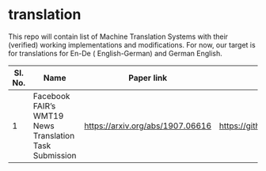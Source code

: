 # translation

This repo will contain list of Machine Translation Systems with their (verified) working implementations and modifications. 
For now, our target is for translations for En-De ( English-German) and German English.

| Sl. No. 	|                      Name                              	| Paper link                       	| Code Link                                                     	| Dataset          	| BLEU 	|
|---------	|--------------------------------------------------------	|----------------------------------	|---------------------------------------------------------------	|------------------	|------	|
| 1       	| Facebook FAIR’s WMT19 News Translation Task Submission 	| https://arxiv.org/abs/1907.06616 	| https://github.com/pytorch/fairseq/tree/master/examples/wmt19 	| WMT19 En-De News 	| 42.7 	|
